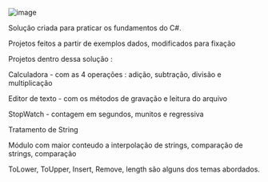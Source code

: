 ![image](https://user-images.githubusercontent.com/12186574/235836540-b8d21d67-f029-410d-a74f-ff6f824e320b.png)




Solução criada para praticar os fundamentos do C#.

Projetos feitos a partir de exemplos dados, modificados para fixação

Projetos dentro dessa solução :

Calculadora - com as 4 operações : adição, subtração, divisão e multiplicação

Editor de texto - com os métodos de gravação e leitura do arquivo

StopWatch - contagem em segundos, munitos e regressiva

Tratamento de String 

Módulo com maior conteudo a interpolação de strings, comparação de strings, comparação

ToLower, ToUpper, Insert, Remove, length são alguns dos temas abordados.



